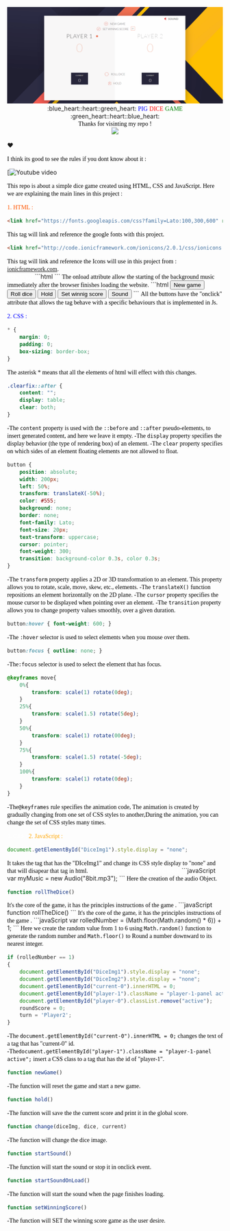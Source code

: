 <div style="text-align:center"><img src="PigGameDice.gif" /></div>
<div align=center>:blue_heart::heart::green_heart: <span style="color:blue; font-family: 'montserrat';">PIG</span> <span style="color:red; font-family: 'montserrat';">DICE</span> <span style="color:green; font-family: 'montserrat';">GAME</span> :green_heart::heart::blue_heart:</div>  

<div align=center><span style="color:#000; font-family: 'montserrat';">Thanks for visinting my repo ! </span></div>

<div style="text-align:center"><img src="https://media.giphy.com/media/f9GvNg0JvjA1782VMm/giphy.gif" /></div>

:heart:


<span style="color:#000; font-family: 'montserrat';">I think its good to see the rules if you dont know about it :</span>

[![Youtube video](https://www.youtube.com/watch?v=gMFMpC3mC_0)


<span style="color:#000; font-family: 'montserrat';">This repo is about a simple dice game created using HTML, CSS and JavaScript.
Here we are explaining the main lines in this project :
</span>

<span style="color:#f50; font-family: 'montserrat';">1. HTML :</span>
```html
<link href="https://fonts.googleapis.com/css?family=Lato:100,300,600" rel="stylesheet" type="text/css">
```
<span style="color:black; font-family: 'montserrat';">This tag will link and reference the google fonts with this project.</span>
```html
<link href="http://code.ionicframework.com/ionicons/2.0.1/css/ionicons.min.css" rel="stylesheet" type="text/css">
```
<span style="color:black; font-family: 'montserrat';">
This tag will link and reference the Icons will use in this project from : <a href='https://ionicframework.com'>ionicframework.com</a>. <br>
</span>

<span style="color:#fff; font-family: 'montserrat';">
This jgjggj
</span>
```html
<body onload="startSoundOnLoad()">
```
<span style="color:black; font-family: 'montserrat';">The onload attribute allow the starting of the background music immediately after the browser finishes loading the website.</span>

</span>
```html
<button class="btn-new" onclick="newGame()"><i class="ion-ios-plus-outline"></i>New game</button>
<button class="btn-roll" id="btnroll" onclick="rollTheDice()"><i class="ion-ios-loop"></i>Roll dice</button>
<button class="btn-hold" onclick="hold()"><i class="ion-ios-download-outline"></i>Hold</button>
<button class="scoreLable" onclick="setWinningScore()" id="winbtn"><i class="ion-ios-checkmark-outline"></i>Set winnig score</button>
<button class="sound" onclick="startSound()" id="soundbtn"> <i class="ion-ios-volume-high"></i> Sound</button>
```
<span style="color:black; font-family: 'montserrat';">All the buttons have the "onclick" attribute that allows the tag behave with a specific behaviours that is implemented in Js.</span>

<span style="color:blue; font-family: 'montserrat';">2. CSS :</span>

```css
* {
    margin: 0;
    padding: 0;
    box-sizing: border-box;
}
```
<span style="color:black; font-family: 'montserrat';">The asterisk * means that all the elements of html will effect with this changes.</span>


```css
.clearfix::after {
    content: "";
    display: table;
    clear: both;
}
```
<span style="color:black; font-family: 'montserrat';">-The <code>content</code> property is used with the <code>::before</code> and <code>::after</code> pseudo-elements, to insert generated content, and here we leave it empty.
-The <code>display</code> property specifies the display behavior (the type of rendering box) of an element.
-The <code>clear</code> property specifies on which sides of an element floating elements are not allowed to float.</span>

```css
button {
    position: absolute;
    width: 200px;
    left: 50%;
    transform: translateX(-50%);
    color: #555;
    background: none;
    border: none;
    font-family: Lato;
    font-size: 20px;
    text-transform: uppercase;
    cursor: pointer;
    font-weight: 300;
    transition: background-color 0.3s, color 0.3s;
}
```
<span style="color:black; font-family: 'montserrat';">-The <code>transform</code> property applies a 2D or 3D transformation to an element. This property allows you to rotate, scale, move, skew, etc., elements.
-The <code>translateX()</code> function repositions an element horizontally on the 2D plane.
-The <code>cursor</code> property specifies the mouse cursor to be displayed when pointing over an element.
-The <code>transition</code> property allows you to change property values smoothly, over a given duration.</span>

```css
button:hover { font-weight: 600; }
```
<span style="color:black; font-family: 'montserrat';">-The <code>:hover</code> selector is used to select elements when you mouse over them.</span>

```css
button:focus { outline: none; }
```
<span style="color:black; font-family: 'montserrat';">
-The<code>:focus</code> selector is used to select the element that has focus.</span>

```css
@keyframes move{
    0%{
        transform: scale(1) rotate(0deg);
    }
    25%{
        transform: scale(1.5) rotate(5deg);
    }
    50%{
        transform: scale(1) rotate(00deg);
    }
    75%{
        transform: scale(1.5) rotate(-5deg);
    }
    100%{
        transform: scale(1) rotate(0deg);
    }
}
```
<span style="color:black; font-family: 'montserrat';">
-The<code>@keyframes</code> rule specifies the animation code,
The animation is created by gradually changing from one set of CSS styles to another,During the animation, you can change the set of CSS styles many times.</span>

<span style="color:#fff; font-family: 'montserrat';">2. CSS :</span>
<span style="color:orange; font-family: 'montserrat';">2. JavaScript :</span>

```javaScript
document.getElementById("DiceImg1").style.display = "none";
```
<span style="color:black; font-family: 'montserrat';">
It takes the tag that has the "DIceImg1" and change its CSS style display to "none" and that will disapear that tag in html.</span>
<span style="color:#fff; font-family: 'montserrat';">
Here the creation of the audio Object.</span>
```javaScript
var myMusic = new Audio("8bit.mp3");
```
<span style="color:black; font-family: 'montserrat';">
Here the creation of the audio Object.</span>

```javaScript
function rollTheDice()
```
<span style="color:black; font-family: 'montserrat';">
It's the core of the game, it has the principles instructions of the game .</span>
```javaScript
function rollTheDice()
```
<span style="color:black; font-family: 'montserrat';">
It's the core of the game, it has the principles instructions of the game .</span>
```javaScript
var rolledNumber = (Math.floor(Math.random() * 6)) + 1;
```
<span style="color:black; font-family: 'montserrat';">
Here we create the random value from 1 to 6 using <code>Math.random()</code> function to generate the random number and <code>Math.floor()</code> to Round a number downward to its nearest integer.</span>

```javaScript
if (rolledNumber == 1) 
{
    document.getElementById("DiceImg1").style.display = "none";
    document.getElementById("DiceImg2").style.display = "none";
    document.getElementById("current-0").innerHTML = 0;
    document.getElementById("player-1").className = "player-1-panel active";
    document.getElementById("player-0").classList.remove("active");
    roundScore = 0;
    turn = 'Player2';
}
```
<span style="color:black; font-family: 'montserrat';">
-The <code>document.getElementById("current-0").innerHTML = 0;</code> changes the text of a tag that has "current-0" id. <br>
-The<code>document.getElementById("player-1").className = "player-1-panel active";</code> insert a CSS class to a tag that has the id of "player-1".</span>


```javaScript
function newGame()
```
<span style="color:black; font-family: 'montserrat';">
-The function will reset the game and start a new game. </span>

```javaScript
function hold()
```
<span style="color:black; font-family: 'montserrat';">
-The function will save the the current score and print it in the global score. </span>


```javaScript
function change(diceImg, dice, current)
```
<span style="color:black; font-family: 'montserrat';">
-The function will change the dice image. </span>


```javaScript
function startSound() 
```
<span style="color:black; font-family: 'montserrat';">
-The function will start the sound or stop it in onclick event. </span>

```javaScript
function startSoundOnLoad()
```
<span style="color:black; font-family: 'montserrat';">
-The function will start the sound when the page finishes loading. </span>

```javaScript
function setWinningScore()
```
<span style="color:black; font-family: 'montserrat';">
-The function will SET the winning score game as the user desire. </span>

